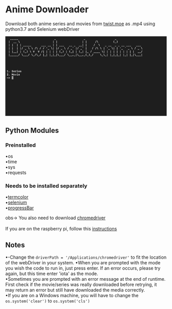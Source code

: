 # Anime Downloader
 Download both anime series and movies from  [twist.moe](https://twist.moe/) as .mp4 using python3.7 and Selenium webDriver


 ![alt text](https://raw.githubusercontent.com/Pedro4064/Anime-Downloader/master/Images/Main%20Screen.png)

## Python Modules

### Preinstalled  
  •os<br/>
  •time<br/>
  •sys<br/>
  •requests<br/>
### Needs to be installed separately  
  •[termcolor](https://pypi.org/project/termcolor/)<br/>
  •[selenium](https://pypi.org/project/selenium/)<br/>
  •[progressBar](https://progressbar-2.readthedocs.io/en/latest/installation.html)<br/>


  obs-> You also need to download [chromedriver](http://chromedriver.chromium.org/downloads)<br/><br/>
        If you are on the raspberry pi, follow this [instructions](https://www.reddit.com/r/selenium/comments/7341wt/success_how_to_run_selenium_chrome_webdriver_on/) <br/>
## Notes

  •-Change the `driverPath = '/Applications/chromedriver'` to fit the location of the webDriver in your system.
  •When you are prompted with the mode you wish the code to run in, just press enter. If an error occurs, please try again, but this time enter 'iota' as the mode.<br/>
  •Sometimes you are prompted with an error message at the end of runtime. First check if the movie/series was really downloaded before retrying, it may return an error but still have downloaded the media correctly.<br/>
  •If you are on a Windows machine, you will have to change the `os.system('clear')` to `os.system('cls')`


  
